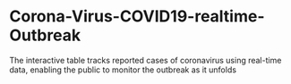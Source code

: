 # Corona-Virus-COVID19-realtime-Outbreak
The interactive table tracks reported cases of coronavirus using real-time data, enabling the public to monitor the outbreak as it unfolds
